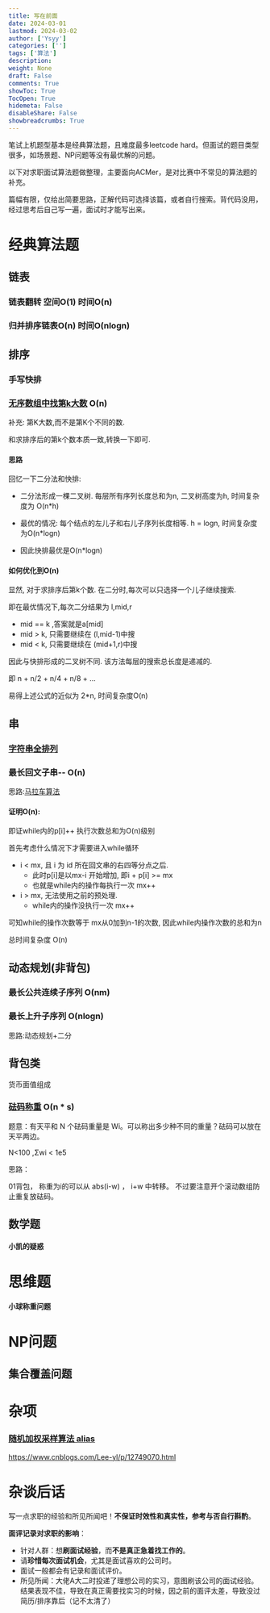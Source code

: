 ```yaml
---
title: 写在前面
date: 2024-03-01
lastmod: 2024-03-02
author: ['Ysyy']
categories: ['']
tags: ['算法']
description: 
weight: None
draft: False
comments: True
showToc: True
TocOpen: True
hidemeta: False
disableShare: False
showbreadcrumbs: True
---
```

笔试上机题型基本是经典算法题，且难度最多leetcode hard。但面试的题目类型很多，如场景题、NP问题等没有最优解的问题。

以下对求职面试算法题做整理，主要面向ACMer，是对比赛中不常见的算法题的补充。

篇幅有限，仅给出简要思路，正解代码可选择该篇，或者自行搜索。背代码没用，经过思考后自己写一遍，面试时才能写出来。

# 经典算法题

## 链表

### 链表翻转 空间O(1) 时间O(n)

### 归并排序链表O(n) 时间O(nlogn)

## 排序

### 手写快排

### [无序数组中找第k大数](https://leetcode.cn/problems/kth-largest-element-in-an-array/)  O(n)

补充: 第K大数,而不是第K个不同的数.

和求排序后的第k个数本质一致,转换一下即可.

#### 思路

回忆一下二分法和快排:

- 二分法形成一棵二叉树. 每层所有序列长度总和为n, 二叉树高度为h, 时间复杂度为 O(n*h)

- 最优的情况: 每个结点的左儿子和右儿子序列长度相等. h = logn, 时间复杂度为O(n*logn)
- 因此快排最优是O(n*logn)

#### 如何优化到O(n)

显然, 对于求排序后第k个数. 在二分时,每次可以只选择一个儿子继续搜索.

即在最优情况下,每次二分结果为 l,mid,r

- mid == k ,答案就是a[mid]
- mid > k, 只需要继续在 (l,mid-1)中搜
- mid < k, 只需要继续在 (mid+1,r)中搜

因此与快排形成的二叉树不同. 该方法每层的搜索总长度是递减的.

即 n + n/2 + n/4 + n/8 + ... 

易得上述公式的近似为 2*n, 时间复杂度O(n)



## 串

### [字符串全排列](https://leetcode.cn/problems/zi-fu-chuan-de-pai-lie-lcof/)



### 最长回文子串-- O(n)

思路:[马拉车算法](https://blog.csdn.net/qq_51116518/article/details/117370554) 

#### 证明O(n):

即证while内的p[i]++ 执行次数总和为O(n)级别

首先考虑什么情况下才需要进入while循环

- i < mx, 且 i  为 id 所在回文串的右四等分点之后.
  - 此时p[i]是以mx-i 开始增加, 即i + p[i] >= mx
  - 也就是while内的操作每执行一次 mx++
- i > mx, 无法使用之前的预处理.
  - while内的操作没执行一次 mx++

可知while的操作次数等于 mx从0加到n-1的次数, 因此while内操作次数的总和为n

总时间复杂度 O(n)





## 动态规划(非背包)

### 最长公共连续子序列 O(nm)

### 最长上升子序列 O(nlogn)

思路:动态规划+二分



## 背包类

货币面值组成

### [砝码称重](https://www.acwing.com/problem/content/description/3420/) O(n * s)

题意：有天平和 N 个砝码重量是 Wi。可以称出多少种不同的重量？砝码可以放在天平两边。

N<100 ,Σwi < 1e5

思路：

01背包， 称重为i的可以从 abs(i-w) ， i+w 中转移。 不过要注意开个滚动数组防止重复放砝码。



## 数学题

#### 小凯的疑惑

# 思维题

#### 小球称重问题





# NP问题

## 集合覆盖问题



# 杂项

### [随机加权采样算法 alias](https://leetcode.cn/problems/random-pick-with-weight/)

https://www.cnblogs.com/Lee-yl/p/12749070.html



# 杂谈后话

写一点求职的经验和所见所闻吧！**不保证时效性和真实性，参考与否自行斟酌**。

**面评记录对求职的影响**：

- 针对人群：想**刷面试经验**，而**不是真正急着找工作的**。
- 请**珍惜每次面试机会**，尤其是面试喜欢的公司时。
- 面试一般都会有记录和面试评价。
- 所见所闻：大佬A大二时投递了理想公司的实习，意图刷该公司的面试经验。结果表现不佳，导致在真正需要找实习的时候，因之前的面评太差，导致没过简历/排序靠后（记不太清了）